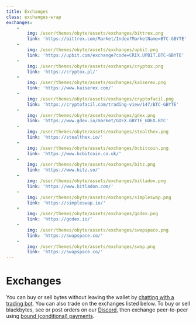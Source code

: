 ```yaml
---
title: Exchanges
class: exchanges-wrap
exchanges:
    -
        img: /user/themes/obyte/assets/exchanges/bittrex.png
        link: 'https://bittrex.com/Market/Index?MarketName=BTC-GBYTE'
    -
        img: /user/themes/obyte/assets/exchanges/upbit.png
        link: 'https://upbit.com/exchange?code=CRIX.UPBIT.BTC-GBYTE'
    -
        img: /user/themes/obyte/assets/exchanges/cryptox.png
        link: 'https://cryptox.pl/'
    -
        img: /user/themes/obyte/assets/exchanges/kaiserex.png
        link: 'https://www.kaiserex.com/'
    -
        img: /user/themes/obyte/assets/exchanges/cryptofacil.png
        link: 'https://cryptofacil.com/trading-view/147/BTC-GBYTE'
    -
        img: /user/themes/obyte/assets/exchanges/gdex.png
        link: 'https://www.gdex.io/market/GDEX.GBYTE_GDEX.BTC'
    -
        img: /user/themes/obyte/assets/exchanges/stealthex.png
        link: 'https://stealthex.io/'
    -
        img: /user/themes/obyte/assets/exchanges/bcbitcoin.png
        link: 'https://www.bcbitcoin.co.uk/'
    -
        img: /user/themes/obyte/assets/exchanges/bitz.png
        link: 'https://www.bitz.so/'
    -
        img: /user/themes/obyte/assets/exchanges/bitladon.png
        link: 'https://www.bitladon.com/'
    -
        img: /user/themes/obyte/assets/exchanges/simpleswap.png
        link: 'https://simpleswap.io/'
    -
        img: /user/themes/obyte/assets/exchanges/godex.png
        link: 'https://godex.io/'
    -
        img: /user/themes/obyte/assets/exchanges/swapspace.png
        link: 'https://swapspace.co/'
    -
        img: /user/themes/obyte/assets/exchanges/swap.png
        link: 'https://swapspace.co/'
---
```


# Exchanges
You can buy or sell bytes without leaving the wallet by [chatting with a trading bot](obyte:Ar2ukVqx309sX+LoC9RVOpfATgXskt+Ser5jVr3Q2FOo@obyte.org/bb#0000). 
You can also trade on the exchanges listed below. To buy or sell blackbytes, see or post orders on our [Discord](http://discord.obyte.org/), 
then exchange peer-to-peer using [bound (conditional) payments](https://medium.com/obyte/making-p2p-great-again-fe9e20546a4a).
